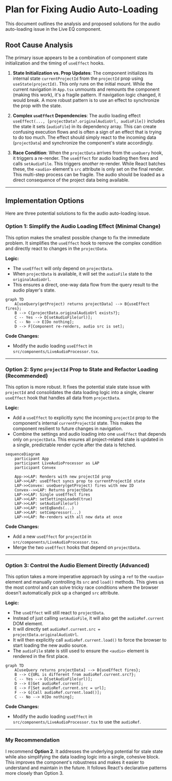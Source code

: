 # Plan for Fixing Audio Auto-Loading

This document outlines the analysis and proposed solutions for the audio auto-loading issue in the Live EQ component.

## Root Cause Analysis

The primary issue appears to be a combination of component state initialization and the timing of `useEffect` hooks.

1.  **State Initialization vs. Prop Updates**: The component initializes its internal state `currentProjectId` from the `projectId` prop using `useState(projectId)`. This only runs on the initial mount. While the current navigation in `App.tsx` unmounts and remounts the component (making this work), it's a fragile pattern. If navigation logic changed, it would break. A more robust pattern is to use an effect to synchronize the prop with the state.

2.  **Complex `useEffect` Dependencies**: The audio loading effect `useEffect(..., [projectData?.originalAudioUrl, audioFile])` includes the state it sets (`audioFile`) in its dependency array. This can create confusing execution flows and is often a sign of an effect that is trying to do too much. The effect should simply react to the incoming data (`projectData`) and synchronize the component's state accordingly.

3.  **Race Condition**: When the `projectData` arrives from the `useQuery` hook, it triggers a re-render. The `useEffect` for audio loading then fires and calls `setAudioFile`. This triggers *another* re-render. While React batches these, the `<audio>` element's `src` attribute is only set on the final render. This multi-step process can be fragile. The audio should be loaded as a direct consequence of the project data being available.

---

## Implementation Options

Here are three potential solutions to fix the audio auto-loading issue.

### Option 1: Simplify the Audio Loading Effect (Minimal Change)

This option makes the smallest possible change to fix the immediate problem. It simplifies the `useEffect` hook to remove the complex condition and directly react to changes in the `projectData`.

**Logic:**
- The `useEffect` will only depend on `projectData`.
- When `projectData` is available, it will set the `audioFile` state to the `originalAudioUrl`.
- This ensures a direct, one-way data flow from the query result to the audio player's state.

```mermaid
graph TD
    A[useQuery(getProject) returns projectData] --> B{useEffect fires};
    B --> C{projectData.originalAudioUrl exists?};
    C -- Yes --> D[setAudioFile(url)];
    C -- No --> E[Do nothing];
    D --> F[Component re-renders, audio src is set];
```

**Code Changes:**
- Modify the audio loading `useEffect` in `src/components/LiveAudioProcessor.tsx`.

---

### Option 2: Sync `projectId` Prop to State and Refactor Loading (Recommended)

This option is more robust. It fixes the potential stale state issue with `projectId` and consolidates the data loading logic into a single, clearer `useEffect` hook that handles all data from `projectData`.

**Logic:**
- Add a `useEffect` to explicitly sync the incoming `projectId` prop to the component's internal `currentProjectId` state. This makes the component resilient to future changes in navigation.
- Combine the settings and audio loading into one `useEffect` that depends only on `projectData`. This ensures all project-related state is updated in a single, predictable render cycle after the data is fetched.

```mermaid
sequenceDiagram
    participant App
    participant LiveAudioProcessor as LAP
    participant Convex

    App->>LAP: Renders with new projectId prop
    LAP->>LAP: useEffect syncs prop to currentProjectId state
    LAP->>Convex: useQuery(getProject) fires with new ID
    Convex-->>LAP: Returns projectData
    LAP->>LAP: Single useEffect fires
    LAP->>LAP: setSettingsLoaded(true)
    LAP->>LAP: setAudioFile(url)
    LAP->>LAP: setEqBands(...)
    LAP->>LAP: setCompressor(...)
    LAP->>LAP: Re-renders with all new data at once
```

**Code Changes:**
- Add a new `useEffect` for `projectId` in `src/components/LiveAudioProcessor.tsx`.
- Merge the two `useEffect` hooks that depend on `projectData`.

---

### Option 3: Control the Audio Element Directly (Advanced)

This option takes a more imperative approach by using a `ref` to the `<audio>` element and manually controlling its `src` and `load()` methods. This gives us the most control and can solve tricky race conditions where the browser doesn't automatically pick up a changed `src` attribute.

**Logic:**
- The `useEffect` will still react to `projectData`.
- Instead of just calling `setAudioFile`, it will also get the `audioRef.current` DOM element.
- It will directly set `audioRef.current.src = projectData.originalAudioUrl`.
- It will then explicitly call `audioRef.current.load()` to force the browser to start loading the new audio source.
- The `audioFile` state is still used to ensure the `<audio>` element is rendered in the first place.

```mermaid
graph TD
    A[useQuery returns projectData] --> B{useEffect fires};
    B --> C{URL is different from audioRef.current.src?};
    C -- Yes --> D[setAudioFile(url)];
    D --> E[Get audioRef.current];
    E --> F[Set audioRef.current.src = url];
    F --> G[Call audioRef.current.load()];
    C -- No --> H[Do nothing];
```

**Code Changes:**
- Modify the audio loading `useEffect` in `src/components/LiveAudioProcessor.tsx` to use the `audioRef`.

---

### My Recommendation

I recommend **Option 2**. It addresses the underlying potential for stale state while also simplifying the data loading logic into a single, cohesive block. This improves the component's robustness and makes it easier to understand and maintain in the future. It follows React's declarative patterns more closely than Option 3.